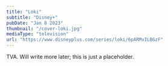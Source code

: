 ```yaml
---
title: "Loki"
subtitle: "Disney+"
pubDate: "Jan 8 2023"
thumbnail: "/cover-loki.jpg"
mediaType: "television"
url: "https://www.disneyplus.com/series/loki/6pARMvILBGzF"
---
```


TVA. Will write more later; this is just a placeholder.